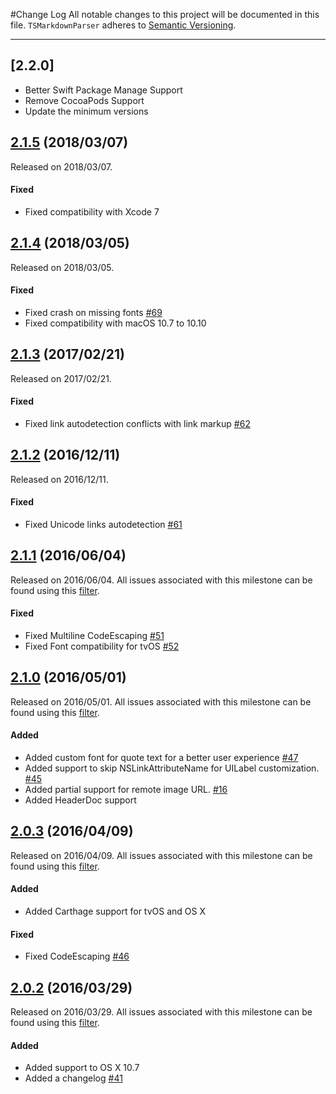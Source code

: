 #Change Log
All notable changes to this project will be documented in this file.
`TSMarkdownParser` adheres to [Semantic Versioning](http://semver.org/).

--- 

## [2.2.0]

- Better Swift Package Manage Support
- Remove CocoaPods Support
- Update the minimum versions

## [2.1.5](https://github.com/laptobbe/TSMarkdownParser/releases/tag/2.1.5) (2018/03/07)
Released on 2018/03/07.

#### Fixed
* Fixed compatibility with Xcode 7


## [2.1.4](https://github.com/laptobbe/TSMarkdownParser/releases/tag/2.1.4) (2018/03/05)
Released on 2018/03/05.

#### Fixed
* Fixed crash on missing fonts [#69](https://github.com/laptobbe/TSMarkdownParser/issues/69)
* Fixed compatibility with macOS 10.7 to 10.10


## [2.1.3](https://github.com/laptobbe/TSMarkdownParser/releases/tag/2.1.3) (2017/02/21)
Released on 2017/02/21.

#### Fixed
* Fixed link autodetection conflicts with link markup [#62](https://github.com/laptobbe/TSMarkdownParser/issues/62)


## [2.1.2](https://github.com/laptobbe/TSMarkdownParser/releases/tag/2.1.2) (2016/12/11)
Released on 2016/12/11.

#### Fixed
* Fixed Unicode links autodetection [#61](https://github.com/laptobbe/TSMarkdownParser/pull/61)


## [2.1.1](https://github.com/laptobbe/TSMarkdownParser/releases/tag/2.1.1) (2016/06/04)
Released on 2016/06/04. All issues associated with this milestone can be found using this [filter](https://github.com/laptobbe/TSMarkdownParser/issues?q=milestone%3A2.1.1+is%3Aclosed).

#### Fixed
* Fixed Multiline CodeEscaping [#51](https://github.com/laptobbe/TSMarkdownParser/issues/51)
* Fixed Font compatibility for tvOS [#52](https://github.com/laptobbe/TSMarkdownParser/issues/52)


## [2.1.0](https://github.com/laptobbe/TSMarkdownParser/releases/tag/2.1.0) (2016/05/01)
Released on 2016/05/01. All issues associated with this milestone can be found using this [filter](https://github.com/laptobbe/TSMarkdownParser/issues?q=milestone%3A2.1.0+is%3Aclosed).

#### Added
* Added custom font for quote text for a better user experience [#47](https://github.com/laptobbe/TSMarkdownParser/pull/47)
* Added support to skip NSLinkAttributeName for UILabel customization. [#45](https://github.com/laptobbe/TSMarkdownParser/issues/45)
* Added partial support for remote image URL. [#16](https://github.com/laptobbe/TSMarkdownParser/issues/16)
* Added HeaderDoc support


## [2.0.3](https://github.com/laptobbe/TSMarkdownParser/releases/tag/2.0.3) (2016/04/09)
Released on 2016/04/09. All issues associated with this milestone can be found using this [filter](https://github.com/laptobbe/TSMarkdownParser/issues?q=milestone%3A2.0.3+is%3Aclosed).

#### Added
* Added Carthage support for tvOS and OS X

#### Fixed
* Fixed CodeEscaping [#46](https://github.com/laptobbe/TSMarkdownParser/issues/46)


## [2.0.2](https://github.com/laptobbe/TSMarkdownParser/releases/tag/2.0.2) (2016/03/29)
Released on 2016/03/29. All issues associated with this milestone can be found using this [filter](https://github.com/laptobbe/TSMarkdownParser/issues?q=milestone%3A2.0.2+is%3Aclosed).

#### Added
* Added support to OS X 10.7
* Added a changelog [#41](https://github.com/laptobbe/TSMarkdownParser/issues/41)

